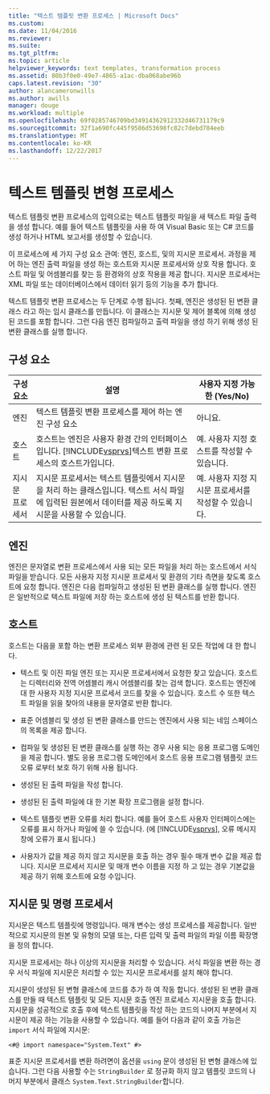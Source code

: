 ```yaml
---
title: "텍스트 템플릿 변환 프로세스 | Microsoft Docs"
ms.custom: 
ms.date: 11/04/2016
ms.reviewer: 
ms.suite: 
ms.tgt_pltfrm: 
ms.topic: article
helpviewer_keywords: text templates, transformation process
ms.assetid: 80b3f0e0-49e7-4865-a1ac-dba068abe96b
caps.latest.revision: "30"
author: alancameronwills
ms.author: awills
manager: douge
ms.workload: multiple
ms.openlocfilehash: 69f0285746709bd34914362912332d46731179c9
ms.sourcegitcommit: 32f1a690fc445f9586d53698fc82c7debd784eeb
ms.translationtype: MT
ms.contentlocale: ko-KR
ms.lasthandoff: 12/22/2017
---
```

# <a name="the-text-template-transformation-process"></a>텍스트 템플릿 변형 프로세스
텍스트 템플릿 변환 프로세스의 입력으로는 텍스트 템플릿 파일을 새 텍스트 파일 출력을 생성 합니다. 예를 들어 텍스트 템플릿을 사용 하 여 Visual Basic 또는 C# 코드를 생성 하거나 HTML 보고서를 생성할 수 있습니다.  
  
 이 프로세스에 세 가지 구성 요소 관여: 엔진, 호스트, 및의 지시문 프로세서. 과정을 제어 하는 엔진 출력 파일을 생성 하는 호스트와 지시문 프로세서와 상호 작용 합니다. 호스트 파일 및 어셈블리를 찾는 등 환경와의 상호 작용을 제공 합니다. 지시문 프로세서는 XML 파일 또는 데이터베이스에서 데이터 읽기 등의 기능을 추가 합니다.  
  
 텍스트 템플릿 변환 프로세스는 두 단계로 수행 됩니다. 첫째, 엔진은 생성된 된 변환 클래스 라고 하는 임시 클래스를 만듭니다. 이 클래스는 지시문 및 제어 블록에 의해 생성 된 코드를 포함 합니다. 그런 다음 엔진 컴파일하고 출력 파일을 생성 하기 위해 생성 된 변환 클래스를 실행 합니다.  
  
## <a name="components"></a>구성 요소  
  
|구성 요소|설명|사용자 지정 가능한 (Yes/No)|  
|---------------|-----------------|------------------------------|  
|엔진|텍스트 템플릿 변환 프로세스를 제어 하는 엔진 구성 요소|아니요.|  
|호스트|호스트는 엔진은 사용자 환경 간의 인터페이스입니다. [!INCLUDE[vsprvs](../code-quality/includes/vsprvs_md.md)]텍스트 변환 프로세스의 호스트가입니다.|예. 사용자 지정 호스트를 작성할 수 있습니다.|  
|지시문 프로세서|지시문 프로세서는 텍스트 템플릿에서 지시문을 처리 하는 클래스입니다. 텍스트 서식 파일에 입력된 원본에서 데이터를 제공 하도록 지시문을 사용할 수 있습니다.|예. 사용자 지정 지시문 프로세서를 작성할 수 있습니다.|  
  
## <a name="the-engine"></a>엔진  
 엔진은 문자열로 변환 프로세스에서 사용 되는 모든 파일을 처리 하는 호스트에서 서식 파일을 받습니다. 모든 사용자 지정 지시문 프로세서 및 환경의 기타 측면을 찾도록 호스트에 요청 합니다. 엔진은 다음 컴파일하고 생성된 된 변환 클래스를 실행 합니다. 엔진은 일반적으로 텍스트 파일에 저장 하는 호스트에 생성 된 텍스트를 반환 합니다.  
  
## <a name="the-host"></a>호스트  
 호스트는 다음을 포함 하는 변환 프로세스 외부 환경에 관련 된 모든 작업에 대 한 합니다.  
  
-   텍스트 및 이진 파일 엔진 또는 지시문 프로세서에서 요청한 찾고 있습니다. 호스트는 디렉터리와 전역 어셈블리 캐시 어셈블리를 찾는 검색 합니다. 호스트는 엔진에 대 한 사용자 지정 지시문 프로세서 코드를 찾을 수 있습니다. 호스트 수 또한 텍스트 파일을 읽을 찾아의 내용을 문자열로 반환 합니다.  
  
-   표준 어셈블리 및 생성 된 변환 클래스를 만드는 엔진에서 사용 되는 네임 스페이스의 목록을 제공 합니다.  
  
-   컴파일 및 생성된 된 변환 클래스를 실행 하는 경우 사용 되는 응용 프로그램 도메인을 제공 합니다. 별도 응용 프로그램 도메인에서 호스트 응용 프로그램 템플릿 코드 오류 로부터 보호 하기 위해 사용 됩니다.  
  
-   생성된 된 출력 파일을 작성 합니다.  
  
-   생성된 된 출력 파일에 대 한 기본 확장 프로그램을 설정 합니다.  
  
-   텍스트 템플릿 변환 오류를 처리 합니다. 예를 들어 호스트 사용자 인터페이스에는 오류를 표시 하거나 파일에 쓸 수 있습니다. (에 [!INCLUDE[vsprvs](../code-quality/includes/vsprvs_md.md)], 오류 메시지 창에 오류가 표시 됩니다.)  
  
-   사용자가 값을 제공 하지 않고 지시문을 호출 하는 경우 필수 매개 변수 값을 제공 합니다. 지시문 프로세서 지시문 및 매개 변수 이름을 지정 하 고 있는 경우 기본값을 제공 하기 위해 호스트에 요청 수입니다.  
  
## <a name="directives-and-directive-processors"></a>지시문 및 명령 프로세서  
 지시문은 텍스트 템플릿에 명령입니다. 매개 변수는 생성 프로세스를 제공합니다. 일반적으로 지시문의 원본 및 유형의 모델 또는, 다른 입력 및 출력 파일의 파일 이름 확장명을 정의 합니다.  
  
 지시문 프로세서는 하나 이상의 지시문을 처리할 수 있습니다. 서식 파일을 변환 하는 경우 서식 파일에 지시문은 처리할 수 있는 지시문 프로세서를 설치 해야 합니다.  
  
 지시문이 생성된 된 변형 클래스에 코드를 추가 하 여 작동 합니다. 생성된 된 변환 클래스를 만들 때 텍스트 템플릿 및 모든 지시문 호출 엔진 프로세스 지시문을 호출 합니다. 지시문을 성공적으로 호출 후에 텍스트 템플릿을 작성 하는 코드의 나머지 부분에서 지시문이 제공 하는 기능을 사용할 수 있습니다. 예를 들어 다음과 같이 호출 가능은 `import` 서식 파일에 지시문:  
  
 `<#@ import namespace="System.Text" #>`  
  
 표준 지시문 프로세서를 변환 하려면이 옵션을 `using` 문이 생성된 된 변형 클래스에 있습니다. 그런 다음 사용할 수는 `StringBuilder` 로 정규화 하지 않고 템플릿 코드의 나머지 부분에서 클래스 `System.Text.StringBuilder`합니다.